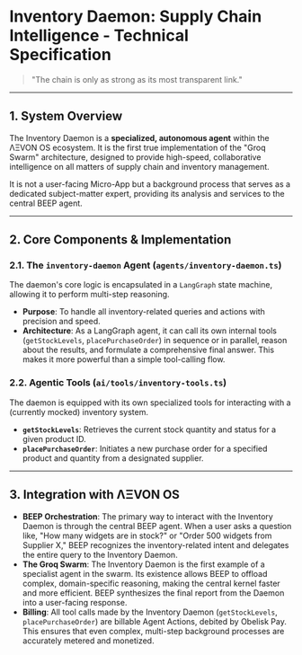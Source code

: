 # Inventory Daemon: Supply Chain Intelligence - Technical Specification

> "The chain is only as strong as its most transparent link."

---

## 1. System Overview

The Inventory Daemon is a **specialized, autonomous agent** within the ΛΞVON OS ecosystem. It is the first true implementation of the "Groq Swarm" architecture, designed to provide high-speed, collaborative intelligence on all matters of supply chain and inventory management.

It is not a user-facing Micro-App but a background process that serves as a dedicated subject-matter expert, providing its analysis and services to the central BEEP agent.

---

## 2. Core Components & Implementation

### 2.1. The `inventory-daemon` Agent (`agents/inventory-daemon.ts`)
The daemon's core logic is encapsulated in a `LangGraph` state machine, allowing it to perform multi-step reasoning.
- **Purpose**: To handle all inventory-related queries and actions with precision and speed.
- **Architecture**: As a LangGraph agent, it can call its own internal tools (`getStockLevels`, `placePurchaseOrder`) in sequence or in parallel, reason about the results, and formulate a comprehensive final answer. This makes it more powerful than a simple tool-calling flow.

### 2.2. Agentic Tools (`ai/tools/inventory-tools.ts`)
The daemon is equipped with its own specialized tools for interacting with a (currently mocked) inventory system.
- **`getStockLevels`**: Retrieves the current stock quantity and status for a given product ID.
- **`placePurchaseOrder`**: Initiates a new purchase order for a specified product and quantity from a designated supplier.

---

## 3. Integration with ΛΞVON OS

- **BEEP Orchestration**: The primary way to interact with the Inventory Daemon is through the central BEEP agent. When a user asks a question like, "How many widgets are in stock?" or "Order 500 widgets from Supplier X," BEEP recognizes the inventory-related intent and delegates the entire query to the Inventory Daemon.
- **The Groq Swarm**: The Inventory Daemon is the first example of a specialist agent in the swarm. Its existence allows BEEP to offload complex, domain-specific reasoning, making the central kernel faster and more efficient. BEEP synthesizes the final report from the Daemon into a user-facing response.
- **Billing**: All tool calls made by the Inventory Daemon (`getStockLevels`, `placePurchaseOrder`) are billable Agent Actions, debited by Obelisk Pay. This ensures that even complex, multi-step background processes are accurately metered and monetized.
